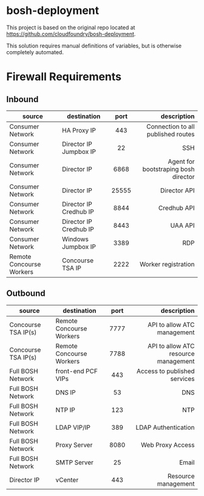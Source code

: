 # bosh-deployment
This project is based on the original repo located at https://github.com/cloudfoundry/bosh-deployment.

This solution requires manual definitions of variables, but is otherwise completely automated.

# Firewall Requirements
## Inbound
| source                   | destination            |  port |                          description |
|--------------------------|------------------------|:-----:|-------------------------------------:|
| Consumer Network         | HA Proxy IP            |  443  |   Connection to all published routes |
| Consumer Network         | Director IP Jumpbox IP |   22  |                                  SSH |
| Consumer Network         | Director IP            |  6868 | Agent for bootstraping bosh director |
| Consumer Network         | Director IP            | 25555 |                         Director API |
| Consumer Network         | Director IP Credhub IP | 8844  |                          Credhub API |
| Consumer Network         | Director IP Credhub IP | 8443  |                              UAA API |
| Consumer Network         | Windows Jumpbox IP     | 3389  |                                  RDP |
| Remote Concourse Workers | Concourse TSA IP       | 2222  |                  Worker registration |

## Outbound
| source                   | destination              | port |                          description |
|--------------------------|--------------------------|:----:|-------------------------------------:|
| Concourse TSA IP(s)      | Remote Concourse Workers | 7777 |          API to allow ATC management |
| Concourse TSA IP(s)      | Remote Concourse Workers | 7788 | API to allow ATC resource management |
| Full BOSH Network        | front-end PCF VIPs       |  443 |         Access to published services |
| Full BOSH Network        | DNS IP                   |  53  |                                  DNS |
| Full BOSH Network        | NTP IP                   |  123 |                                  NTP |
| Full BOSH Network        | LDAP VIP/IP              |  389 |                  LDAP Authentication |
| Full BOSH Network        | Proxy Server             | 8080 |                     Web Proxy Access |
| Full BOSH Network        | SMTP Server              |  25  |                                Email |
| Director IP              | vCenter                  |  443 |                  Resource management |